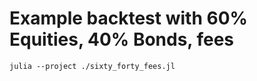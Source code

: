 # Example backtest with 60% Equities, 40% Bonds, fees

```
julia --project ./sixty_forty_fees.jl
```